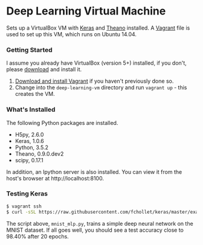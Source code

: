 Deep Learning Virtual Machine
================================
Sets up a VirtualBox VM with [Keras](https://keras.io/) 
and [Theano](http://deeplearning.net/software/theano/) installed.
A [Vagrant](https://www.vagrantup.com/) file is used to set up this VM, which runs on Ubuntu 14.04.

### Getting Started
I assume you already have VirtualBox (version 5+) installed,
if you don't, please [download](https://www.virtualbox.org/wiki/Downloads) and install it.

1. [Download and install Vagrant](http://www.vagrantup.com/downloads.html) if you haven't previously done so.
2. Change into the `deep-learning-vm` directory and run `vagrant up` - this creates the VM.

### What's Installed
The following Python packages are installed.

- H5py, 2.6.0
- Keras, 1.0.6
- Python, 3.5.2
- Theano, 0.9.0.dev2
- scipy, 0.17.1

In addition, an Ipython server is also installed. You can view it from the host's browser at http://localhost:8100.

### Testing Keras
```bash
$ vagrant ssh
$ curl -sSL https://raw.githubusercontent.com/fchollet/keras/master/examples/mnist_mlp.py | python
```
The script above, `mnist_mlp.py`, trains a simple deep neural network on the MNIST dataset. 
If all goes well, you should see a test accuracy close to 98.40% after 20 epochs.

